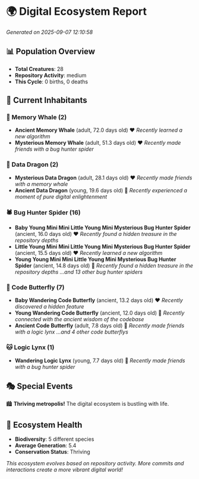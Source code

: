 # 🌍 Digital Ecosystem Report
*Generated on 2025-09-07 12:10:58*

## 📊 Population Overview
- **Total Creatures**: 28
- **Repository Activity**: medium
- **This Cycle**: 0 births, 0 deaths

## 👥 Current Inhabitants

### 🐋 Memory Whale (2)
- **Ancient Memory Whale** (adult, 72.0 days old) ❤️
  *Recently learned a new algorithm*
- **Mysterious Memory Whale** (adult, 51.3 days old) ❤️
  *Recently made friends with a bug hunter spider*

### 🐉 Data Dragon (2)
- **Mysterious Data Dragon** (adult, 28.1 days old) ❤️
  *Recently made friends with a memory whale*
- **Ancient Data Dragon** (young, 19.6 days old) 💚
  *Recently experienced a moment of pure digital enlightenment*

### 🕷️ Bug Hunter Spider (16)
- **Baby Young Mini Mini Little Young Mini Mysterious Bug Hunter Spider** (ancient, 16.0 days old) ❤️
  *Recently found a hidden treasure in the repository depths*
- **Little Young Mini Mini Little Young Mini Mysterious Bug Hunter Spider** (ancient, 15.5 days old) ❤️
  *Recently learned a new algorithm*
- **Young Young Mini Mini Little Young Mini Mysterious Bug Hunter Spider** (ancient, 14.8 days old) 💚
  *Recently found a hidden treasure in the repository depths*
  *...and 13 other bug hunter spiders*

### 🦋 Code Butterfly (7)
- **Baby Wandering Code Butterfly** (ancient, 13.2 days old) ❤️
  *Recently discovered a hidden feature*
- **Young Wandering Code Butterfly** (ancient, 12.0 days old) 💛
  *Recently connected with the ancient wisdom of the codebase*
- **Ancient Code Butterfly** (adult, 7.8 days old) 💚
  *Recently made friends with a logic lynx*
  *...and 4 other code butterflys*

### 🐱 Logic Lynx (1)
- **Wandering Logic Lynx** (young, 7.7 days old) 💚
  *Recently made friends with a bug hunter spider*

## 🎭 Special Events

🏙️ **Thriving metropolis!** The digital ecosystem is bustling with life.

## 🔬 Ecosystem Health
- **Biodiversity**: 5 different species
- **Average Generation**: 5.4
- **Conservation Status**: Thriving

*This ecosystem evolves based on repository activity. More commits and interactions create a more vibrant digital world!*